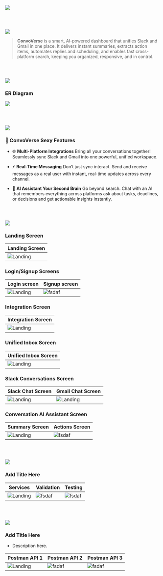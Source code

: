 <img src="./readme/title1.svg"/>

<br><br>

<!-- project overview -->
<img src="./readme/title2.svg"/>

> **ConvoVerse** is a smart, AI-powered dashboard that unifies Slack and Gmail in one place. It delivers instant summaries, extracts action items, automates replies and scheduling, and enables fast cross-platform search, keeping you organized, responsive, and in control.

<br><br>

<!-- System Design -->
<img src="./readme/title3.svg"/>

### ER Diagram
<img src="./readme/demo/ER.png"/>

<br><br>

<!-- Project Highlights -->
<img src="./readme/title4.svg"/>

### 🚀 ConvoVerse Sexy Features

- 🌐 **Multi-Platform Integrations**
Bring all your conversations together! Seamlessly sync Slack and Gmail into one powerful, unified workspace.

- ⚡ **Real-Time Messaging**
Don’t just sync interact. Send and receive messages as a real user with instant, real-time updates across every channel.

- 🧠 **AI Assistant Your Second Brain**
Go beyond search. Chat with an AI that remembers everything across platforms ask about tasks, deadlines, or decisions and get actionable insights instantly.

<br><br>

<!-- Demo -->
<img src="./readme/title5.svg"/>

### Landing Screen

| Landing Screen                          |
| --------------------------------------- |
| ![Landing](./readme/demo/LandingPage.png) |


### Login/Signup Screens

| Login screen                            | Signup screen                       |
| --------------------------------------- | ------------------------------------- |
| ![Landing](./readme/demo/Login.png) | ![fsdaf](./readme/demo/Signup.png) |


### Integration Screen
| Integration Screen                          |
| --------------------------------------- |
| ![Landing](./readme/demo/Integration.png) |

### Unified Inbox Screen
| Unified Inbox Screen                       |
| --------------------------------------- |
| ![Landing](./readme/demo/Unified-Inbox.png) |

### Slack Conversations Screen                  
| Slack Chat Screen                       |  Gmail Chat Screen                      |
| --------------------------------------- | ------------------------------------- |
| ![Landing](./readme/demo/Channel.png)   | ![Landing](./readme/demo/Mail.png) |

### Conversation AI Assistant Screen                  
| Summary Screen                       |  Actions Screen                      |
| --------------------------------------- | ------------------------------------- |
| ![Landing](./readme/Chat-Summary.png)   | ![fsdaf](./readme/Chat-Actions.png) |

<br><br>

<!-- Development & Testing -->
<img src="./readme/title6.svg"/>

### Add Title Here


| Services                            | Validation                       | Testing                        |
| --------------------------------------- | ------------------------------------- | ------------------------------------- |
| ![Landing](./readme/demo/1440x1024.png) | ![fsdaf](./readme/demo/1440x1024.png) | ![fsdaf](./readme/demo/1440x1024.png) |


<br><br>

<!-- Deployment -->
<img src="./readme/title7.svg"/>

### Add Title Here

- Description here.


| Postman API 1                            | Postman API 2                       | Postman API 3                        |
| --------------------------------------- | ------------------------------------- | ------------------------------------- |
| ![Landing](./readme/demo/1440x1024.png) | ![fsdaf](./readme/demo/1440x1024.png) | ![fsdaf](./readme/demo/1440x1024.png) |

<br><br>
